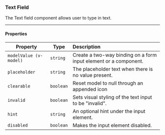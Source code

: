 ### Text Field
The Text field component allows user to type in text.

---

#### Properties

| Property | Type | Description |
|----------|------|:-------------|
| `modelValue (v-model)`| `string` | Create a two-way binding on a form input element or a component. |
| `placeholder` | `string` | The placeholder text when there is no value present. |
| `clearable` | `boolean` | Reset model to null through an appended icon |
| `invalid` | `boolean` | Sets visual styling of the text input to be "invalid". |
| `hint` | `string` | An optional hint under the input element. |
| `disabled` | `boolean` | Makes the input element disabled. |
